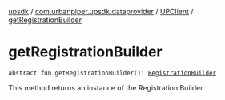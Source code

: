 [upsdk](../../index.md) / [com.urbanpiper.upsdk.dataprovider](../index.md) / [UPClient](index.md) / [getRegistrationBuilder](./get-registration-builder.md)

# getRegistrationBuilder

`abstract fun getRegistrationBuilder(): `[`RegistrationBuilder`](../-registration-builder/index.md)

This method returns an instance of the Registration Builder

